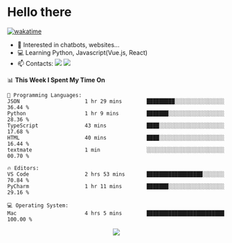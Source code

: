 # Hello there

[![wakatime](https://wakatime.com/badge/user/018bd4cf-9224-4729-b4f3-31fc6a93ca34.svg)](https://wakatime.com/@flamescoder)

- 👀 Interested in chatbots, websites...
- 💻 Learning Python, Javascript(Vue.js, React)
- 📫 Contacts: <a href="https://t.me/FlameCoder0_0" target="_blank"><img src="https://img.shields.io/badge/telegram-0088cc?logo=telegram&logoColor=white"/></a> <a href="https://discord.gg/3wt8QRndjm" target="_blank"><img src="https://img.shields.io/badge/discord-5865F2?logo=discord&logoColor=white"/></a>

<!--START_SECTION:waka-->
📊 **This Week I Spent My Time On** 

```text
💬 Programming Languages: 
JSON                     1 hr 29 mins        █████████░░░░░░░░░░░░░░░░   36.44 % 
Python                   1 hr 9 mins         ███████░░░░░░░░░░░░░░░░░░   28.36 % 
TypeScript               43 mins             ████░░░░░░░░░░░░░░░░░░░░░   17.68 % 
HTML                     40 mins             ████░░░░░░░░░░░░░░░░░░░░░   16.44 % 
textmate                 1 min               ░░░░░░░░░░░░░░░░░░░░░░░░░   00.70 % 

🔥 Editors: 
VS Code                  2 hrs 53 mins       ██████████████████░░░░░░░   70.84 % 
PyCharm                  1 hr 11 mins        ███████░░░░░░░░░░░░░░░░░░   29.16 % 

💻 Operating System: 
Mac                      4 hrs 5 mins        █████████████████████████   100.00 % 
```


<!--END_SECTION:waka-->

<div align="center">
  <img src="https://komarev.com/ghpvc/?username=FlamesC0der&style=flat-square&color=red"/>
</div>

